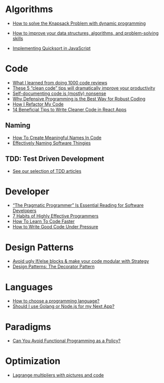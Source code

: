 # Algorithms

- [How to solve the Knapsack Problem with dynamic programming
  ](https://medium.com/@fabianterh/how-to-solve-the-knapsack-problem-with-dynamic-programming-eb88c706d3cf)

- [How to improve your data structures, algorithms, and problem-solving skills
  ](https://medium.com/@fabianterh/how-to-improve-your-data-structures-algorithms-and-problem-solving-skills-af50971cba60)

- [Implementing Quicksort in JavaScript](https://medium.com/predict/implementing-quicksort-in-javascript-1874569ffaea)

# Code

- [What I learned from doing 1000 code reviews](https://medium.com/hackernoon/what-i-learned-from-doing-1000-code-reviews-fe28d4d11c71)
- [These 5 “clean code” tips will dramatically improve your productivity](https://medium.com/@george.seif94/these-5-clean-code-tips-will-dramatically-improve-your-productivity-b20c152783b)
- [Self-documenting code is (mostly) nonsense](https://medium.com/it-dead-inside/self-documenting-code-is-mostly-nonsense-1de5f593810f)
- [Why Defensive Programming is the Best Way for Robust Coding](https://medium.com/swlh/why-defensive-programming-is-the-best-way-for-robust-coding-cfa790fe04cd)
- [How I Refactor My Code](https://medium.com/@jochasinga/how-i-refactor-my-code-561aa9132045)
- [14 Beneficial Tips to Write Cleaner Code in React Apps](https://medium.com/better-programming/14-beneficial-tips-to-write-cleaner-code-in-react-apps-a167798fa1ba)

## Naming

- [How To Create Meaningful Names In Code](https://medium.com/better-programming/how-to-create-meaningful-names-in-code-20d7476537d4)
- [Effectively Naming Software Thingies](https://medium.com/@rabinovichsagi/effectively-naming-software-thingies-fcea9d78a699)

## TDD: Test Driven Development

- [See our selection of TDD articles](Testing.md#test-driven-development)

# Developer

- [“The Pragmatic Programmer” Is Essential Reading for Software Developers](https://blog.usejournal.com/the-pragmatic-programmer-is-essential-reading-for-software-developers-443940b8ef9f)
- [7 Habits of Highly Effective Programmers](https://medium.com/better-programming/7-habits-of-highly-effective-programmers-563ee3b63f33)
- [How To Learn To Code Faster](https://medium.com/swlh/how-to-learn-to-code-faster-32c36c6a7c21)
- [How to Write Good Code Under Pressure](https://medium.com/swlh/how-to-write-good-code-under-pressure-5f795ec7f6ec)

# Design Patterns

- [Avoid ugly If/else blocks & make your code modular with Strategy](https://itnext.io/avoid-ugly-if-else-blocks-make-your-code-modular-with-strategy-1c3364b2f920)
- [Design Patterns: The Decorator Pattern](https://medium.com/better-programming/decorator-pattern-4f92897e4b4)

# Languages

- [How to choose a programming language?](https://blog.lelonek.me/how-to-choose-a-programming-language-7805da7ec588)
- [Should I use Golang or Node.js for my Next App?](https://medium.com/@faith.chikwekwe/should-i-use-golang-or-node-js-for-my-next-app-e15d9c71358e)

# Paradigms

- [Can You Avoid Functional Programming as a Policy?](https://medium.com/javascript-scene/can-you-avoid-functional-programming-as-a-policy-7bd0570bcfb2)

# Optimization

- [Lagrange multipliers with pictures and code](https://towardsdatascience.com/lagrange-multipliers-with-pictures-and-code-ace8018dac5e)

